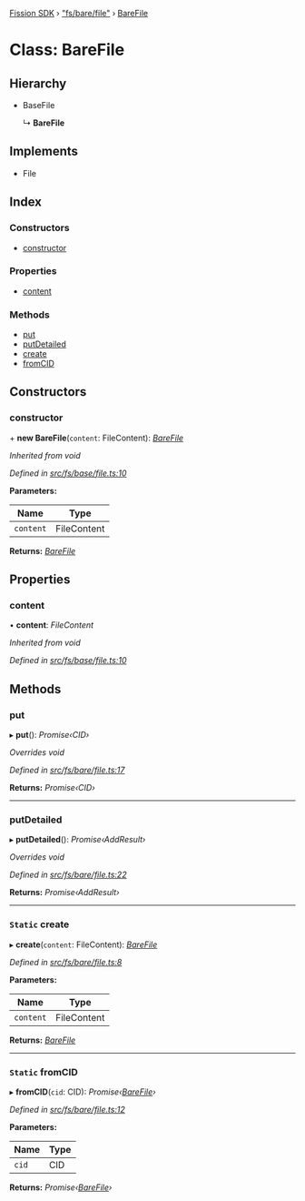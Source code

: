 [Fission SDK](../README.md) › ["fs/bare/file"](../modules/_fs_bare_file_.md) › [BareFile](_fs_bare_file_.barefile.md)

# Class: BareFile

## Hierarchy

* BaseFile

  ↳ **BareFile**

## Implements

* File

## Index

### Constructors

* [constructor](_fs_bare_file_.barefile.md#constructor)

### Properties

* [content](_fs_bare_file_.barefile.md#content)

### Methods

* [put](_fs_bare_file_.barefile.md#put)
* [putDetailed](_fs_bare_file_.barefile.md#putdetailed)
* [create](_fs_bare_file_.barefile.md#static-create)
* [fromCID](_fs_bare_file_.barefile.md#static-fromcid)

## Constructors

###  constructor

\+ **new BareFile**(`content`: FileContent): *[BareFile](_fs_bare_file_.barefile.md)*

*Inherited from void*

*Defined in [src/fs/base/file.ts:10](https://github.com/fission-suite/webnative/blob/d222548/src/fs/base/file.ts#L10)*

**Parameters:**

Name | Type |
------ | ------ |
`content` | FileContent |

**Returns:** *[BareFile](_fs_bare_file_.barefile.md)*

## Properties

###  content

• **content**: *FileContent*

*Inherited from void*

*Defined in [src/fs/base/file.ts:10](https://github.com/fission-suite/webnative/blob/d222548/src/fs/base/file.ts#L10)*

## Methods

###  put

▸ **put**(): *Promise‹CID›*

*Overrides void*

*Defined in [src/fs/bare/file.ts:17](https://github.com/fission-suite/webnative/blob/d222548/src/fs/bare/file.ts#L17)*

**Returns:** *Promise‹CID›*

___

###  putDetailed

▸ **putDetailed**(): *Promise‹AddResult›*

*Overrides void*

*Defined in [src/fs/bare/file.ts:22](https://github.com/fission-suite/webnative/blob/d222548/src/fs/bare/file.ts#L22)*

**Returns:** *Promise‹AddResult›*

___

### `Static` create

▸ **create**(`content`: FileContent): *[BareFile](_fs_bare_file_.barefile.md)*

*Defined in [src/fs/bare/file.ts:8](https://github.com/fission-suite/webnative/blob/d222548/src/fs/bare/file.ts#L8)*

**Parameters:**

Name | Type |
------ | ------ |
`content` | FileContent |

**Returns:** *[BareFile](_fs_bare_file_.barefile.md)*

___

### `Static` fromCID

▸ **fromCID**(`cid`: CID): *Promise‹[BareFile](_fs_bare_file_.barefile.md)›*

*Defined in [src/fs/bare/file.ts:12](https://github.com/fission-suite/webnative/blob/d222548/src/fs/bare/file.ts#L12)*

**Parameters:**

Name | Type |
------ | ------ |
`cid` | CID |

**Returns:** *Promise‹[BareFile](_fs_bare_file_.barefile.md)›*
